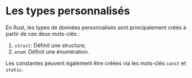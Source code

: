 # Les types personnalisés

En Rust, les types de données personnalisés sont principalement créés à partir de ces deux mots-clés :


1. `struct`: Définit une structure;
2. `enum`: Définit une énumération.

Les constantes peuvent également être créées via les mots-clés `const` et `static`.